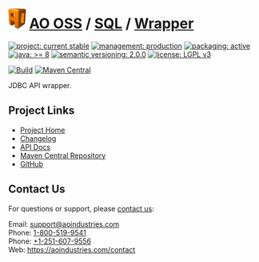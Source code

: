 # [<img src="ao-logo.png" alt="AO Logo" width="35" height="40">](https://github.com/aoindustries) [AO OSS](https://github.com/aoindustries/ao-oss) / [SQL](https://github.com/aoindustries/ao-sql) / [Wrapper](https://github.com/aoindustries/ao-sql-wrapper)

[![project: current stable](https://oss.aoapps.com/ao-badges/project-current-stable.svg)](https://aoindustries.com/life-cycle#project-current-stable)
[![management: production](https://oss.aoapps.com/ao-badges/management-production.svg)](https://aoindustries.com/life-cycle#management-production)
[![packaging: active](https://oss.aoapps.com/ao-badges/packaging-active.svg)](https://aoindustries.com/life-cycle#packaging-active)  
[![java: &gt;= 8](https://oss.aoapps.com/ao-badges/java-8.svg)](https://docs.oracle.com/javase/8/docs/api/)
[![semantic versioning: 2.0.0](https://oss.aoapps.com/ao-badges/semver-2.0.0.svg)](http://semver.org/spec/v2.0.0.html)
[![license: LGPL v3](https://oss.aoapps.com/ao-badges/license-lgpl-3.0.svg)](https://www.gnu.org/licenses/lgpl-3.0)

[![Build](https://github.com/aoindustries/ao-sql-wrapper/workflows/Build/badge.svg?branch=master)](https://github.com/aoindustries/ao-sql-wrapper/actions?query=workflow%3ABuild)
[![Maven Central](https://maven-badges.herokuapp.com/maven-central/com.aoapps/ao-sql-wrapper/badge.svg)](https://maven-badges.herokuapp.com/maven-central/com.aoapps/ao-sql-wrapper)

JDBC API wrapper.

## Project Links
* [Project Home](https://oss.aoapps.com/sql/wrapper/)
* [Changelog](https://oss.aoapps.com/sql/wrapper/changelog)
* [API Docs](https://oss.aoapps.com/sql/wrapper/apidocs/)
* [Maven Central Repository](https://search.maven.org/artifact/com.aoapps/ao-sql-wrapper)
* [GitHub](https://github.com/aoindustries/ao-sql-wrapper)

## Contact Us
For questions or support, please [contact us](https://aoindustries.com/contact):

Email: [support@aoindustries.com](mailto:support@aoindustries.com)  
Phone: [1-800-519-9541](tel:1-800-519-9541)  
Phone: [+1-251-607-9556](tel:+1-251-607-9556)  
Web: https://aoindustries.com/contact
